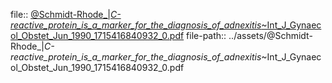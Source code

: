 file:: [@Schmidt-Rhode_|_C-reactive_protein_is_a_marker_for_the_diagnosis_of_adnexitis_~Int_J_Gynaecol_Obstet_Jun_1990_1715416840932_0.pdf](../assets/@Schmidt-Rhode_|_C-reactive_protein_is_a_marker_for_the_diagnosis_of_adnexitis_~Int_J_Gynaecol_Obstet_Jun_1990_1715416840932_0.pdf)
file-path:: ../assets/@Schmidt-Rhode_|_C-reactive_protein_is_a_marker_for_the_diagnosis_of_adnexitis_~Int_J_Gynaecol_Obstet_Jun_1990_1715416840932_0.pdf

